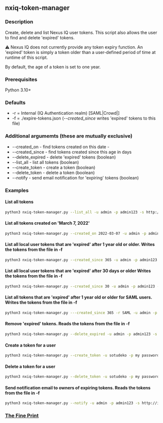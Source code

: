 ## nxiq-token-manager

### Description

Create, delete and list Nexus IQ user tokens. 
This script also allows the user to find and delete 'expired' tokens.

&#9888; Nexus IQ does not currently provide any token expiry function.
An 'expired' token is simply a token older than a user-defined period of time at runtime of this script.

By default, the age of a token is set to one year.

### Prerequisites

Python 3.10+

### Defaults

- -r = Internal (IQ Authentication realm) [SAML|Crowd|<LDAP Server Id>]
- -f = ./expire-tokens.json (*--created_since* writes 'expired' tokens to this file)

### Additional argumemts (these are mutually exclusive)

- --created_on <date in yyy-mm-dd format> - find tokens created on this date - 
- --created_since <number of days> - find tokens created since this age in days
- --delete_expired - delete 'expired' tokens  (boolean)
- --list_all - list all tokens (boolean)
- --create_token - create a token (boolean)
- --delete_token - delete a token (boolean)
- --notify - send email notification for 'expiring' tokens (boolean)

### Examples

#### List all tokens 
```bash
python3 nxiq-token-manager.py --list_all -u admin -p admin123 -s http://localhost:8070
````
#### List all tokens created on 'March 7, 2022'
```bash
python3 nxiq-token-manager.py --created_on 2022-03-07 -u admin -p admin123 -s http://localhost:8070
````
#### List all local user tokens that are 'expired' after 1 year old or older. Writes the tokens from the file in -f
```bash
python3 nxiq-token-manager.py --created_since 365 -u admin -p admin123 -s http://localhost:8070
```
#### List all local user tokens that are 'expired' after 30 days or older Writes the tokens from the file in -f
```bash
python3 nxiq-token-manager.py --created_since 30 -u admin -p admin123 -s http://localhost:8070
```
#### List all tokens that are 'expired' after 1 year old or older for SAML users. Writes the tokens from the file in -f
```bash
python3 nxiq-token-manager.py ---created_since 365 -r SAML -u admin -p admin123 -s http://localhost:8070
```
#### Remove 'expired' tokens. Reads the tokens from the file in -f
```bash
python3 nxiq-token-manager.py --delete_expired -u admin -p admin123 -s http://localhost:8070
```
#### Create a token for a  user
```bash
python3 nxiq-token-manager.py --create_token -u sotudeko -p my password -s http://iqserver:8070
```
#### Delete a token for a  user
```bash
python3 nxiq-token-manager.py --delete_token -u sotudeko -p my password -s http://iqserver:8070
```
#### Send notification email to owners of expiring tokens. Reads the tokens from the file in -f
```bash
python3 nxiq-token-manager.py --notify -u admin -p admin123 -s http://iqserver:8070
```


### [The Fine Print](https://github.com/sonatype-nexus-community/nx-token-manager#the-fine-print)




